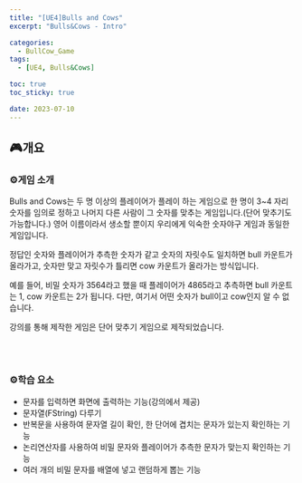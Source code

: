 ```yaml
---
title: "[UE4]Bulls and Cows"
excerpt: "Bulls&Cows - Intro"

categories:
  - BullCow_Game
tags:
  - [UE4, Bulls&Cows]

toc: true
toc_sticky: true

date: 2023-07-10
---
```


## 🎮개요
### ⚙️게임 소개
Bulls and Cows는 두 명 이상의 플레이어가 플레이 하는 게임으로 한 명이 3~4 자리 숫자를 임의로 정하고 나머지 다른 사람이 그 숫자를 맞추는 게임입니다.(단어 맞추기도 가능합니다.) 영어 이름이라서 생소할 뿐이지 우리에게 익숙한 숫자야구 게임과 동일한 게임입니다.

정답인 숫자와 플레이어가 추측한 숫자가 같고 숫자의 자릿수도 일치하면 bull 카운트가 올라가고, 숫자만 맞고 자릿수가 틀리면 cow 카운트가 올라가는 방식입니다.

예를 들어, 비밀 숫자가 3564라고 했을 때 플레이어가 4865라고 추측하면 bull 카운트는 1, cow 카운트는 2가 됩니다. 다만, 여기서 어떤 숫자가 bull이고 cow인지 알 수 없습니다.

강의를 통해 제작한 게임은 단어 맞추기 게임으로 제작되었습니다.

<br><br>

### ⚙️학습 요소

* 문자를 입력하면 화면에 출력하는 기능(강의에서 제공)
* 문자열(FString) 다루기
* 반복문을 사용하여 문자열 길이 확인, 한 단어에 겹치는 문자가 있는지 확인하는 기능
* 논리연산자를 사용하여 비밀 문자와 플레이어가 추측한 문자가 맞는지 확인하는 기능
* 여러 개의 비밀 문자를 배열에 넣고 랜덤하게 뽑는 기능

<br><br>